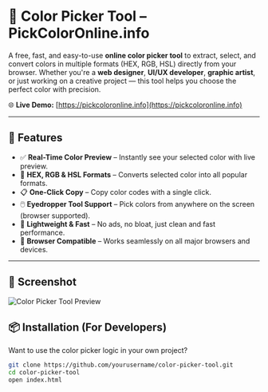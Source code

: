 # 🎨 Color Picker Tool – PickColorOnline.info

A free, fast, and easy-to-use **online color picker tool** to extract, select, and convert colors in multiple formats (HEX, RGB, HSL) directly from your browser. Whether you're a **web designer**, **UI/UX developer**, **graphic artist**, or just working on a creative project — this tool helps you choose the perfect color with precision.

🌐 **Live Demo:** [https://pickcoloronline.info](https://pickcoloronline.info)

---

## 🚀 Features

- ✅ **Real-Time Color Preview** – Instantly see your selected color with live preview.
- 🎯 **HEX, RGB & HSL Formats** – Converts selected color into all popular formats.
- 📋 **One-Click Copy** – Copy color codes with a single click.
- 🖱️ **Eyedropper Tool Support** – Pick colors from anywhere on the screen (browser supported).
- 🧩 **Lightweight & Fast** – No ads, no bloat, just clean and fast performance.
- 🧪 **Browser Compatible** – Works seamlessly on all major browsers and devices.

---

## 📸 Screenshot

![Color Picker Tool Preview](https://pickcoloronline.info/assets/screenshot.png) <!-- Replace with your actual screenshot path if different -->


## 📦 Installation (For Developers)

Want to use the color picker logic in your own project?

```bash
git clone https://github.com/yourusername/color-picker-tool.git
cd color-picker-tool
open index.html
